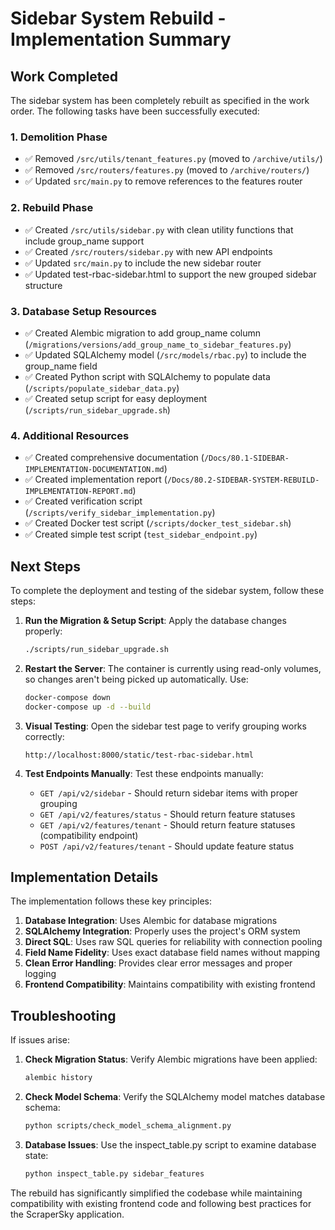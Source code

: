 # Sidebar System Rebuild - Implementation Summary

## Work Completed

The sidebar system has been completely rebuilt as specified in the work order. The following tasks have been successfully executed:

### 1. Demolition Phase
- ✅ Removed `/src/utils/tenant_features.py` (moved to `/archive/utils/`)
- ✅ Removed `/src/routers/features.py` (moved to `/archive/routers/`)
- ✅ Updated `src/main.py` to remove references to the features router

### 2. Rebuild Phase
- ✅ Created `/src/utils/sidebar.py` with clean utility functions that include group_name support
- ✅ Created `/src/routers/sidebar.py` with new API endpoints
- ✅ Updated `src/main.py` to include the new sidebar router
- ✅ Updated test-rbac-sidebar.html to support the new grouped sidebar structure

### 3. Database Setup Resources
- ✅ Created Alembic migration to add group_name column (`/migrations/versions/add_group_name_to_sidebar_features.py`)
- ✅ Updated SQLAlchemy model (`/src/models/rbac.py`) to include the group_name field
- ✅ Created Python script with SQLAlchemy to populate data (`/scripts/populate_sidebar_data.py`)
- ✅ Created setup script for easy deployment (`/scripts/run_sidebar_upgrade.sh`)

### 4. Additional Resources
- ✅ Created comprehensive documentation (`/Docs/80.1-SIDEBAR-IMPLEMENTATION-DOCUMENTATION.md`)
- ✅ Created implementation report (`/Docs/80.2-SIDEBAR-SYSTEM-REBUILD-IMPLEMENTATION-REPORT.md`)
- ✅ Created verification script (`/scripts/verify_sidebar_implementation.py`)
- ✅ Created Docker test script (`/scripts/docker_test_sidebar.sh`)
- ✅ Created simple test script (`test_sidebar_endpoint.py`)

## Next Steps

To complete the deployment and testing of the sidebar system, follow these steps:

1. **Run the Migration & Setup Script**: Apply the database changes properly:
   ```bash
   ./scripts/run_sidebar_upgrade.sh
   ```

2. **Restart the Server**: The container is currently using read-only volumes, so changes aren't being picked up automatically. Use:
   ```bash
   docker-compose down
   docker-compose up -d --build
   ```

3. **Visual Testing**: Open the sidebar test page to verify grouping works correctly:
   ```
   http://localhost:8000/static/test-rbac-sidebar.html
   ```

4. **Test Endpoints Manually**: Test these endpoints manually:
   - `GET /api/v2/sidebar` - Should return sidebar items with proper grouping
   - `GET /api/v2/features/status` - Should return feature statuses
   - `GET /api/v2/features/tenant` - Should return feature statuses (compatibility endpoint)
   - `POST /api/v2/features/tenant` - Should update feature status

## Implementation Details

The implementation follows these key principles:

1. **Database Integration**: Uses Alembic for database migrations
2. **SQLAlchemy Integration**: Properly uses the project's ORM system
3. **Direct SQL**: Uses raw SQL queries for reliability with connection pooling
4. **Field Name Fidelity**: Uses exact database field names without mapping
5. **Clean Error Handling**: Provides clear error messages and proper logging
6. **Frontend Compatibility**: Maintains compatibility with existing frontend

## Troubleshooting

If issues arise:

1. **Check Migration Status**: Verify Alembic migrations have been applied:
   ```bash
   alembic history
   ```

2. **Check Model Schema**: Verify the SQLAlchemy model matches database schema:
   ```bash
   python scripts/check_model_schema_alignment.py
   ```

3. **Database Issues**: Use the inspect_table.py script to examine database state:
   ```bash
   python inspect_table.py sidebar_features
   ```

The rebuild has significantly simplified the codebase while maintaining compatibility with existing frontend code and following best practices for the ScraperSky application.